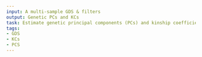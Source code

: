 ```yaml
---
input: A multi-sample GDS & filters
output: Genetic PCs and KCs
task: Estimate genetic principal components (PCs) and kinship coefficients (KCs)
tags:
- GDS
- KCs
- PCS
---
```

